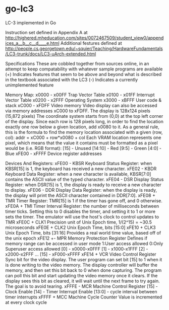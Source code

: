 # go-lc3

LC-3 implemented in Go

Instruction set defined in Appendix A at http://highered.mheducation.com/sites/0072467509/student_view0/appendices_a__b__c__d____e.html
Additional festures defined at http://people.cs.georgetown.edu/~squier/Teaching/HardwareFundamentals/LC3-trunk/docs/LC3-uArch-extended.html

Specifications
These are cobbled together from sources online, in an attempt to keep compatability with whatever sample programs are available
(+) Indicates features that seem to be above and beyond what is described in the textbook associated with the LC3
(-) Indicates a currently unimplemented feature

Memory Map:
x0000 - x00FF  Trap Vector Table
x0100 - x01FF  Interrupt Vector Table
x0200 - x2FFF  Operating System
x3000 - xBFFF  User code & stack
xC000 - xFDFF  Video memory
               Video display can also be accessed via memory addresses xC000 to xFDFF. 
               The display is 128x124 pixels (15,872 pixels)
               The coordinate system starts from (0,0) at the top left corner of the display.
               Since each row is 128 pixels long, in order to find the location exactly one row 
               below a given location, add x0080 to it. 
               As a general rule, this is the formula to find the memory location associated with a given (row, col):
               addr = xC000 + row\*x0080 + col
               Each VRAM location represents one pixel, which means that the value it contains must be 
               formatted as a pixel would be (i.e. RGB format):
               [15]    - Unused
               [14:10] - Red
               [9:5]   - Green
               [4:0]   - Blue
xFE00 - xFFFF  Device register addresses


Devices And Registers:
xFE00  - KBSR  Keyboard Status Register: when KBSR[15] is 1, the keyboard has received a new character.
xFE02  - KBDR  Keyboard Data Register: when a new character is available, KBSR[7:0] contains the ASCII value of the typed character.
xFE04  - DSR   Display Status Register: when DSR[15] is 1, the display is ready to receive a new character to display.
xFE06  - DDR   Display Data Register: when the display is ready, the display will print the ASCII character contained in DDR[7:0].
xFE08 +  TMR   Timer Register: TMR[15] is 1 if the timer has gone off, and 0 otherwise.
xFE0A +  TMI   Timer Interval Register: the number of milliseconds between timer ticks. 
               Setting this to 0 disables the timer, and setting it to 1 or more sets the timer.
               The emulator will use the host's clock to control updates to TMR
xFE0C +  CLK1  Precision unit of Unix Epoch time, 1/(2^15) = ~30.5 microseconds
xFE0E +  CLK2  Unix Epoch Time, bits [15:0]
xFE10 +  CLK3  Unix Epoch Time, bits [31:16]
               Provides a real world time value, based off of the unix epoch
xFE12 +- MPR   Memory Protection Register
               Defines if memory range can be accessed in user mode
               1:User access allowed 0:Only Superuser access allowed
               [0]  - x0000-x0FFF
               [1]  - x1000-x1FFF
               [2]  - x2000-x2FFF
               ...
               [15] - xF000-xFFFF
xFE14 +  VCR   Video Control Register
               Sync bit for the video display.  The user program can set bit [15] to 1 when it is done writing to 
               the video memory.  The display controller will buffer the memory, and then set this bit back to 0 when done capturing.
               The program can poll this bit and start updating the video memory once it clears.
               If the display sees this bit as cleared, it will wait until the next frame to try again.
               The goal is to avoid tearing.
xFFFE  - MCR   Machine Control Register
               [15] - Clock Enable
               [14] - Timer Interrupt Enable
               [13:0] - cycle interval between timer interrupts
xFFFF +  MCC   Machine Cycle Counter
               Value is incremented at every clock cycle
